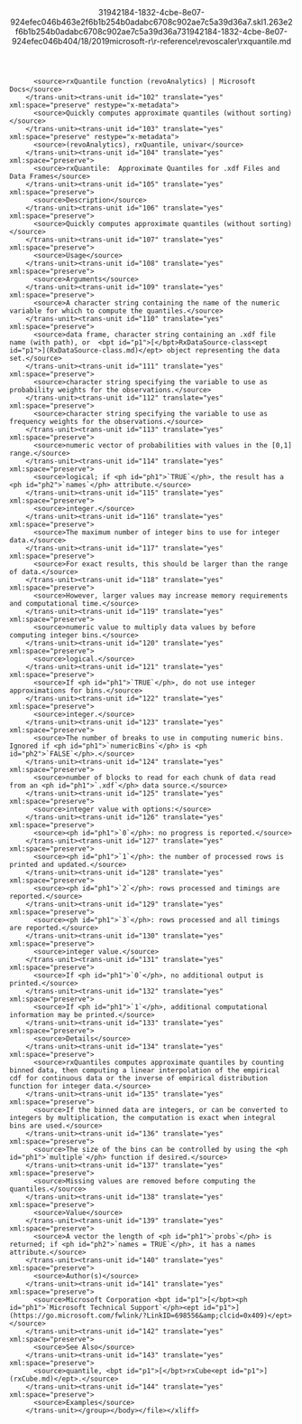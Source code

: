 <?xml version="1.0"?><xliff version="1.2" xmlns="urn:oasis:names:tc:xliff:document:1.2" xmlns:xsi="http://www.w3.org/2001/XMLSchema-instance" xsi:schemaLocation="urn:oasis:names:tc:xliff:document:1.2 xliff-core-1.2-transitional.xsd"><file datatype="xml" original="rxquantile.md" source-language="en-US" target-language="en-US"><header><tool tool-id="mdxliff" tool-name="mdxliff" tool-version="1.0-d1654b2" tool-company="Microsoft" /><xliffext:skl_file_name xmlns:xliffext="urn:microsoft:content:schema:xliffextensions">31942184-1832-4cbe-8e07-924efec046b463e2f6b1b254b0adabc6708c902ae7c5a39d36a7.skl</xliffext:skl_file_name><xliffext:version xmlns:xliffext="urn:microsoft:content:schema:xliffextensions">1.2</xliffext:version><xliffext:ms.openlocfilehash xmlns:xliffext="urn:microsoft:content:schema:xliffextensions">63e2f6b1b254b0adabc6708c902ae7c5a39d36a7</xliffext:ms.openlocfilehash><xliffext:ms.sourcegitcommit xmlns:xliffext="urn:microsoft:content:schema:xliffextensions">31942184-1832-4cbe-8e07-924efec046b4</xliffext:ms.sourcegitcommit><xliffext:ms.lasthandoff xmlns:xliffext="urn:microsoft:content:schema:xliffextensions">04/18/2019</xliffext:ms.lasthandoff><xliffext:ms.openlocfilepath xmlns:xliffext="urn:microsoft:content:schema:xliffextensions">microsoft-r\r-reference\revoscaler\rxquantile.md</xliffext:ms.openlocfilepath></header><body><group id="content" extype="content"><trans-unit id="101" translate="yes" xml:space="preserve" restype="x-metadata">
          <source>rxQuantile function (revoAnalytics) | Microsoft Docs</source>
        </trans-unit><trans-unit id="102" translate="yes" xml:space="preserve" restype="x-metadata">
          <source>Quickly computes approximate quantiles (without sorting)</source>
        </trans-unit><trans-unit id="103" translate="yes" xml:space="preserve" restype="x-metadata">
          <source>(revoAnalytics), rxQuantile, univar</source>
        </trans-unit><trans-unit id="104" translate="yes" xml:space="preserve">
          <source>rxQuantile:  Approximate Quantiles for .xdf Files and Data Frames</source>
        </trans-unit><trans-unit id="105" translate="yes" xml:space="preserve">
          <source>Description</source>
        </trans-unit><trans-unit id="106" translate="yes" xml:space="preserve">
          <source>Quickly computes approximate quantiles (without sorting)</source>
        </trans-unit><trans-unit id="107" translate="yes" xml:space="preserve">
          <source>Usage</source>
        </trans-unit><trans-unit id="108" translate="yes" xml:space="preserve">
          <source>Arguments</source>
        </trans-unit><trans-unit id="109" translate="yes" xml:space="preserve">
          <source>A character string containing the name of the numeric variable for which to compute the quantiles.</source>
        </trans-unit><trans-unit id="110" translate="yes" xml:space="preserve">
          <source>data frame, character string containing an .xdf file name (with path), or  <bpt id="p1">[</bpt>RxDataSource-class<ept id="p1">](RxDataSource-class.md)</ept> object representing the data set.</source>
        </trans-unit><trans-unit id="111" translate="yes" xml:space="preserve">
          <source>character string specifying the variable to use as probability weights for the observations.</source>
        </trans-unit><trans-unit id="112" translate="yes" xml:space="preserve">
          <source>character string specifying the variable to use as frequency weights for the observations.</source>
        </trans-unit><trans-unit id="113" translate="yes" xml:space="preserve">
          <source>numeric vector of probabilities with values in the [0,1] range.</source>
        </trans-unit><trans-unit id="114" translate="yes" xml:space="preserve">
          <source>logical; if <ph id="ph1">`TRUE`</ph>, the result has a <ph id="ph2">`names`</ph> attribute.</source>
        </trans-unit><trans-unit id="115" translate="yes" xml:space="preserve">
          <source>integer.</source>
        </trans-unit><trans-unit id="116" translate="yes" xml:space="preserve">
          <source>The maximum number of integer bins to use for integer data.</source>
        </trans-unit><trans-unit id="117" translate="yes" xml:space="preserve">
          <source>For exact results, this should be larger than the range of data.</source>
        </trans-unit><trans-unit id="118" translate="yes" xml:space="preserve">
          <source>However, larger values may increase memory requirements and computational time.</source>
        </trans-unit><trans-unit id="119" translate="yes" xml:space="preserve">
          <source>numeric value to multiply data values by before computing integer bins.</source>
        </trans-unit><trans-unit id="120" translate="yes" xml:space="preserve">
          <source>logical.</source>
        </trans-unit><trans-unit id="121" translate="yes" xml:space="preserve">
          <source>If <ph id="ph1">`TRUE`</ph>, do not use integer approximations for bins.</source>
        </trans-unit><trans-unit id="122" translate="yes" xml:space="preserve">
          <source>integer.</source>
        </trans-unit><trans-unit id="123" translate="yes" xml:space="preserve">
          <source>The number of breaks to use in computing numeric bins. Ignored if <ph id="ph1">`numericBins`</ph> is <ph id="ph2">`FALSE`</ph>.</source>
        </trans-unit><trans-unit id="124" translate="yes" xml:space="preserve">
          <source>number of blocks to read for each chunk of data read from an <ph id="ph1">`.xdf`</ph> data source.</source>
        </trans-unit><trans-unit id="125" translate="yes" xml:space="preserve">
          <source>integer value with options:</source>
        </trans-unit><trans-unit id="126" translate="yes" xml:space="preserve">
          <source><ph id="ph1">`0`</ph>: no progress is reported.</source>
        </trans-unit><trans-unit id="127" translate="yes" xml:space="preserve">
          <source><ph id="ph1">`1`</ph>: the number of processed rows is printed and updated.</source>
        </trans-unit><trans-unit id="128" translate="yes" xml:space="preserve">
          <source><ph id="ph1">`2`</ph>: rows processed and timings are reported.</source>
        </trans-unit><trans-unit id="129" translate="yes" xml:space="preserve">
          <source><ph id="ph1">`3`</ph>: rows processed and all timings are reported.</source>
        </trans-unit><trans-unit id="130" translate="yes" xml:space="preserve">
          <source>integer value.</source>
        </trans-unit><trans-unit id="131" translate="yes" xml:space="preserve">
          <source>If <ph id="ph1">`0`</ph>, no additional output is printed.</source>
        </trans-unit><trans-unit id="132" translate="yes" xml:space="preserve">
          <source>If <ph id="ph1">`1`</ph>, additional computational information may be printed.</source>
        </trans-unit><trans-unit id="133" translate="yes" xml:space="preserve">
          <source>Details</source>
        </trans-unit><trans-unit id="134" translate="yes" xml:space="preserve">
          <source>rxQuantiles computes approximate quantiles by counting binned data, then computing a linear interpolation of the empirical cdf for continuous data or the inverse of empirical distribution function for integer data.</source>
        </trans-unit><trans-unit id="135" translate="yes" xml:space="preserve">
          <source>If the binned data are integers, or can be converted to integers by multiplication, the computation is exact when integral bins are used.</source>
        </trans-unit><trans-unit id="136" translate="yes" xml:space="preserve">
          <source>The size of the bins can be controlled by using the <ph id="ph1">`multiple`</ph> function if desired.</source>
        </trans-unit><trans-unit id="137" translate="yes" xml:space="preserve">
          <source>Missing values are removed before computing the quantiles.</source>
        </trans-unit><trans-unit id="138" translate="yes" xml:space="preserve">
          <source>Value</source>
        </trans-unit><trans-unit id="139" translate="yes" xml:space="preserve">
          <source>A vector the length of <ph id="ph1">`probs`</ph> is returned; if <ph id="ph2">`names = TRUE`</ph>, it has a names attribute.</source>
        </trans-unit><trans-unit id="140" translate="yes" xml:space="preserve">
          <source>Author(s)</source>
        </trans-unit><trans-unit id="141" translate="yes" xml:space="preserve">
          <source>Microsoft Corporation <bpt id="p1">[</bpt><ph id="ph1">`Microsoft Technical Support`</ph><ept id="p1">](https://go.microsoft.com/fwlink/?LinkID=698556&amp;clcid=0x409)</ept></source>
        </trans-unit><trans-unit id="142" translate="yes" xml:space="preserve">
          <source>See Also</source>
        </trans-unit><trans-unit id="143" translate="yes" xml:space="preserve">
          <source>quantile, <bpt id="p1">[</bpt>rxCube<ept id="p1">](rxCube.md)</ept>.</source>
        </trans-unit><trans-unit id="144" translate="yes" xml:space="preserve">
          <source>Examples</source>
        </trans-unit></group></body></file></xliff>